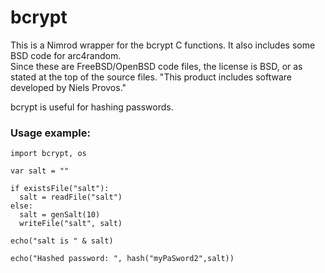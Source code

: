 bcrypt
======

This is a Nimrod wrapper for the bcrypt C functions.  It also includes some BSD code for arc4random.  
Since these are FreeBSD/OpenBSD code files, the license is BSD, or as stated at the top of the source files.  "This product includes software developed by Niels Provos."

bcrypt is useful for hashing passwords.

### Usage example:

```nimrod
import bcrypt, os

var salt = ""

if existsFile("salt"):
  salt = readFile("salt")
else:
  salt = genSalt(10)
  writeFile("salt", salt)

echo("salt is " & salt)

echo("Hashed password: ", hash("myPaSword2",salt))
```

